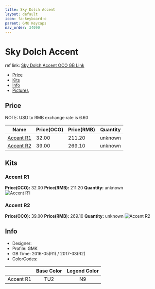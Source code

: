 ```yaml
---
title: Sky Dolch Accent
layout: default
icon: fa-keyboard-o
parent: GMK Keycaps
nav_order: 34090
---
```


# Sky Dolch Accent

ref link: [Sky Dolch Accent OCO GB Link](https://www.originativeco.com/products/sky-dolch-kit)

* [Price](#price)
* [Kits](#kits)
* [Info](#info)
* [Pictures](#pictures)


## Price  
NOTE: USD to RMB exchange rate is 6.60

| Name          | Price(OCO)    |  Price(RMB) | Quantity |
| ------------- | ------------ |  ---------- | -------- |
|[Accent R1](#accent-r1)|32.00|211.20|unknown|
|[Accent R2](#accent-r2)|39.00|269.10|unknown|


## Kits
### Accent R1
**Price(OCO):** 32.00    **Price(RMB):** 211.20    **Quantity:** unknown  
<img src="{{ 'assets/images/gmk-keycaps/skydolchaccent/kits_pics/accent-r1.jpg' | relative_url }}" alt="Accent R1" class="image featured">

### Accent R2
**Price(OCO):** 39.00    **Price(RMB):** 269.10    **Quantity:** unknown
<img src="{{ 'assets/images/gmk-keycaps/skydolchaccent/kits_pics/accent-r2.jpg' | relative_url }}" alt="Accent R2" class="image featured">


## Info
* Designer: 
* Profile: GMK
* GB Time: 2016-05(R1) / 2017-03(R2)
* ColorCodes:  

| |Base Color     | Legend Color
| :-------------: | :-------------: | :------------:
|Accent R1|TU2|N9

